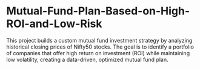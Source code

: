 # Mutual-Fund-Plan-Based-on-High-ROI-and-Low-Risk
This project builds a custom mutual fund investment strategy by analyzing historical closing prices of Nifty50 stocks. The goal is to identify a portfolio of companies that offer high return on investment (ROI) while maintaining low volatility, creating a data-driven, optimized mutual fund plan.
